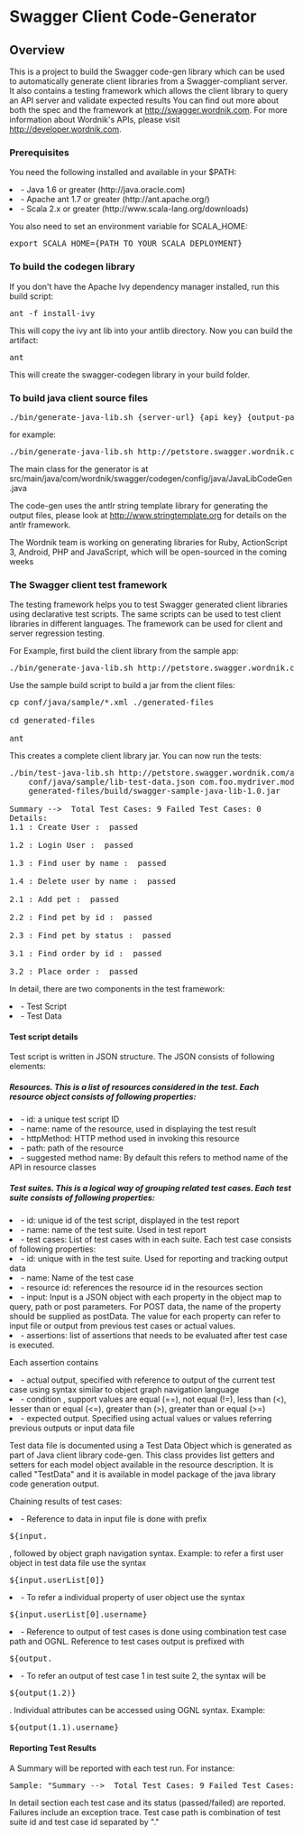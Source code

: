 # Swagger Client Code-Generator

## Overview
This is a project to build the Swagger code-gen library which can be used to automatically
generate client libraries from a Swagger-compliant server.  It also contains a testing
framework which allows the client library to query an API server and validate expected results 
You can find out more about both the spec and the framework at http://swagger.wordnik.com.  For 
more information about Wordnik's APIs, please visit http://developer.wordnik.com.  

### Prerequisites
You need the following installed and available in your $PATH:

<li>- Java 1.6 or greater (http://java.oracle.com)

<li>- Apache ant 1.7 or greater (http://ant.apache.org/)

<li>- Scala 2.x or greater (http://www.scala-lang.org/downloads)

You also need to set an environment variable for SCALA_HOME:

<pre>
export SCALA_HOME={PATH_TO_YOUR_SCALA_DEPLOYMENT}
</pre>

### To build the codegen library
If you don't have the Apache Ivy dependency manager installed, run this build script:

<pre>
ant -f install-ivy
</pre>

This will copy the ivy ant lib into your antlib directory.  Now you can build the artifact:

<pre>
ant
</pre>

This will create the swagger-codegen library in your build folder.  


### To build java client source files

<pre>
./bin/generate-java-lib.sh {server-url} {api_key} {output-package} {output-dir}
</pre>

for example:
<pre>
./bin/generate-java-lib.sh http://petstore.swagger.wordnik.com/api/ special-key com.foo.mydriver.model generated-files
</pre>

The main class for the generator is at src/main/java/com/wordnik/swagger/codegen/config/java/JavaLibCodeGen.java

The code-gen uses the antlr string template library for generating the output files, please look at
http://www.stringtemplate.org for details on the antlr framework.

The Wordnik team is working on generating libraries for Ruby, ActionScript 3, Android, PHP and JavaScript, which will be open-sourced in the coming weeks

### The Swagger client test framework

The testing framework helps you to test Swagger generated client libraries using declarative test scripts. The same 
scripts can be used to test client libraries in different languages.  The framework can be used for client and server
regression testing.

For Example, first build the client library from the sample app:
<pre>
./bin/generate-java-lib.sh http://petstore.swagger.wordnik.com/api/ special-key com.foo.mydriver generated-files
</pre>

Use the sample build script to build a jar from the client files:
<pre>
cp conf/java/sample/*.xml ./generated-files

cd generated-files

ant
</pre>

This creates a complete client library jar.  You can now run the tests:

<pre>
./bin/test-java-lib.sh http://petstore.swagger.wordnik.com/api/ special-key conf/java/sample/lib-test-script.json \
    conf/java/sample/lib-test-data.json com.foo.mydriver.model.TestData com.foo.mydriver.api \
    generated-files/build/swagger-sample-java-lib-1.0.jar

Summary -->  Total Test Cases: 9 Failed Test Cases: 0
Details: 
1.1 : Create User :  passed  
 
1.2 : Login User :  passed  
 
1.3 : Find user by name :  passed  
 
1.4 : Delete user by name :  passed  
 
2.1 : Add pet :  passed  
 
2.2 : Find pet by id :  passed  
 
2.3 : Find pet by status :  passed  
 
3.1 : Find order by id :  passed  
 
3.2 : Place order :  passed 
</pre>

In detail, there are two components in the test framework:

<li>- Test Script

<li>- Test Data


#### Test script details

Test script is written in JSON structure. The JSON consists of following elements:

##### Resources.  This is a list of resources considered in the test. Each resource object consists of following properties:

<li>- id: a unique test script ID

<li>- name: name of the resource, used in displaying the test result

<li>- httpMethod: HTTP method used in invoking this resource

<li>- path: path of the resource

<li>- suggested method name: By default this refers to method name of the API in resource classes

##### Test suites.  This is a logical way of grouping related test cases. Each test suite consists of following properties:

<li>- id: unique id of the test script, displayed in the test report

<li>- name: name of the test suite. Used in test report

<li>- test cases: List of test cases with in each suite. Each test case consists of following properties:

  <li>- id: unique with in the test suite. Used for reporting and tracking output data

  <li>- name: Name of the test case

  <li>- resource id: references the resource id in the resources section

  <li>- input: Input is a JSON object with each property in the object map to query, path or post parameters. 
  For POST data, the name of the property should be supplied as postData. The value for each property can refer 
  to input file or output from previous test cases or actual values.   

  <li>- assertions: list of assertions that needs to be evaluated after test case is executed. 

Each assertion contains

  <li>- actual output, specified with reference to output of the current test case using syntax similar to object graph navigation language 
  <li>- condition , support values are equal (==), not equal (!=), less than (<), lesser than or equal (<=),  greater than (>), greater than or equal (>=) 
  <li>- expected output. Specified using actual values or values referring previous outputs or input data file

Test data file is documented using a Test Data Object which is generated as part of Java client library code-gen.  This 
class provides list getters and setters for each model object available in the resource description.  It is called "TestData" 
and it is available in model package of the java library code generation output.
 
Chaining results of test cases:

<li>- Reference to data in input file is done with prefix <pre>${input.</pre>, followed by object graph navigation syntax. 
Example: to refer a first user object in test data file use the syntax <pre>${input.userList[0]}</pre> 

<li>- To refer a individual property of user object use the syntax <pre>${input.userList[0].username}</pre>

<li>- Reference to output of test cases is done using combination test case path and OGNL. Reference to test cases output 
is prefixed with <pre>${output.</pre>

<li>- To refer an output of test case 1 in test suite 2, the syntax will be <pre>${output(1.2)}</pre>.  Individual attributes can 
be accessed using OGNL syntax. Example: <pre>${output(1.1).username}</pre> 

#### Reporting Test Results

A Summary will be reported with each test run.  For instance: 

<pre>
Sample: "Summary -->  Total Test Cases: 9 Failed Test Cases: 0"
</pre>

In detail section each test case and its status (passed/failed) are reported. Failures include an exception trace.  Test case path is 
combination of test suite id and test case id separated by "."
     

